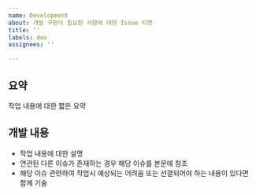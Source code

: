 ```yaml
---
name: Development
about: 개발 구현이 필요한 사항에 대한 Issue 티켓
title: ''
labels: dev
assignees: ''

---
```


## 요약
작업 내용에 대한 짧은 요약

## 개발 내용
- 작업 내용에 대한 설명
- 연관된 다른 이슈가 존재하는 경우 해당 이슈를 본문에 참조
- 해당 이슈 관련하여 작업시 예상되는 어려움 또는 선결되어야 하는 내용이 있다면 함께 기술
